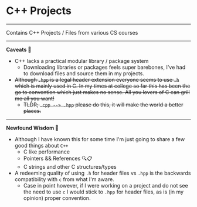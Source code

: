 # C++ Projects

***

Contains C++ Projects / Files from various CS courses

***

**Caveats 😬**
- C++ lacks a practical modular library / package system
  - Downloading libraries or packages feels super barebones, I've had to download files and source them in my projects.
- ~~Although `.hpp` is a legal header extension everyone seems to use `.h` which is mainly used in C. In my times at college so far this has been the go to convention which just makes no sense. All you lovers of C can grill me all you want!~~
  - ~~TLDR; `.cpp --> .hpp` please do this, it will make the world a better places.~~

***


**Newfound Wisdom 💭**
- Although I have known this for some time I'm just going to share a few good things about `C++`
  - C like performance
  - Pointers && References 🔍📋
  - C strings and other C structures/types
- A redeeming quality of using `.h` for header files vs `.hpp` is the backwards compatibility with `c` from what I'm aware.
  - Case in point however, if I were working on a project and do not see the need to use `c` I would stick to `.hpp` for header files, as is (in my opinion) proper convention.
